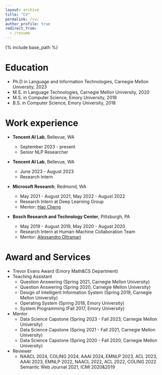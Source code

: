```yaml
---
layout: archive
title: "CV"
permalink: /cv/
author_profile: true
redirect_from:
  - /resume
---
```


{% include base_path %}

Education
======
* Ph.D in Language and Information Technologies, Carnegie Mellon University, 2023 
* M.S. in Language Technologies, Carnegie Mellon University, 2020
* M.S. in Computer Science, Emory University, 2018
* B.S. in Computer Science, Emory University, 2018

Work experience
======
* **Tencent AI Lab**, Bellevue, WA
  * September 2023 - present
  * Senior NLP Researcher

* **Tencent AI Lab**, Bellevue, WA
  * June 2023 - August 2023
  * Research Intern 

* **Microsoft Research**, Redmond, WA
  * May 2021 - August 2021, May 2022 - August 2022
  * Research Intern at Deep Learning Group
  * Mentor: [Hao Cheng](https://sites.google.com/site/hcheng2site)

* **Bosch Research and Technology Center**, Pittsburgh, PA
  * May 2019 - August 2019, May 2020 - August 2020
  * Research Intern at Human-Machine Collaboration Team 
  * Mentor: [Alessandro Oltramari](https://www.bosch.com/research/know-how/research-experts/alessandro-oltramari-ph-d/)
  
Award and Services
======
* Trevor Evans Award (Emory Math&CS Department)
* Teaching Assistant
  * Question Answering (Spring 2021, Carnegie Mellon University)
  * Question Answering (Spring 2020, Carnegie Mellon University)
  * Design of Intelligent Information System (Spring 2019, Carnegie Mellon University)
  * Operating System  (Spring 2018, Emory University)
  * System Programming (Fall 2017, Emory University)
* Mentor 
  * Data Science Capstone (Spring 2023 - Fall 2023, Carnegie Mellon University)
  * Data Science Capstone (Spring 2021 - Fall 2021, Carnegie Mellon University)
  * Data Science Capstone (Spring 2020 - Fall 2020, Carnegie Mellon University)
* Reviewer
  * NAACL 2024, COLING 2024, AAAI 2024, EMNLP 2023, ACL 2023, AAAI 2023, EMNLP 2022, NAACL 2022, ACL 2022, COLING 2022 Semantic Web Journal 2021, ICMI 2020&2019

